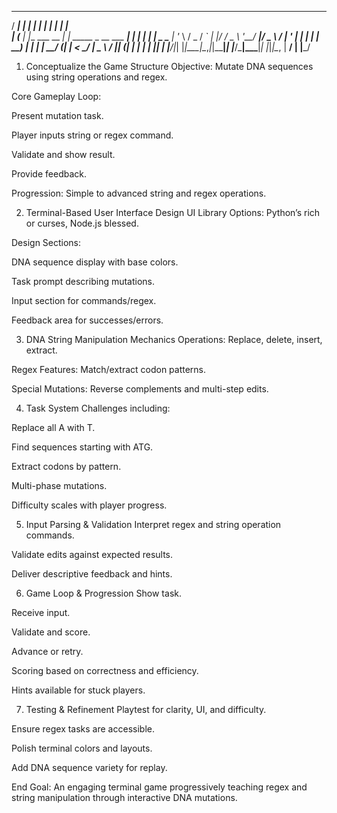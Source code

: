   _____ _                _                       _       _     _       
  / ____| |              | |                     | |     | |   | |      
 | (___ | |__   ___  __ _| | _____ _ __ ___  ___| |_ ___| |__ | |_   _ 
  \___ \| '_ \ / _ \/ _` | |/ / _ \ '__/ __|/ _ \ __/ __| '_ \| | | | |
  ____) | | | |  __/ (_| |   <  __/ |  \__ \  __/ || (__| | | | | |_| |
 |_____/|_| |_|\___|\__,_|_|\_\___|_|  |___/\___|\__\___|_| |_|_|\__, |
                                                                  __/ |
                                                                 |___/ 


1. Conceptualize the Game Structure
Objective: Mutate DNA sequences using string operations and regex.

Core Gameplay Loop:

Present mutation task.

Player inputs string or regex command.

Validate and show result.

Provide feedback.

Progression: Simple to advanced string and regex operations.

2. Terminal-Based User Interface Design
UI Library Options: Python’s rich or curses, Node.js blessed.

Design Sections:

DNA sequence display with base colors.

Task prompt describing mutations.

Input section for commands/regex.

Feedback area for successes/errors.

3. DNA String Manipulation Mechanics
Operations: Replace, delete, insert, extract.

Regex Features: Match/extract codon patterns.

Special Mutations: Reverse complements and multi-step edits.

4. Task System
Challenges including:

Replace all A with T.

Find sequences starting with ATG.

Extract codons by pattern.

Multi-phase mutations.

Difficulty scales with player progress.

5. Input Parsing & Validation
Interpret regex and string operation commands.

Validate edits against expected results.

Deliver descriptive feedback and hints.

6. Game Loop & Progression
Show task.

Receive input.

Validate and score.

Advance or retry.

Scoring based on correctness and efficiency.

Hints available for stuck players.

7. Testing & Refinement
Playtest for clarity, UI, and difficulty.

Ensure regex tasks are accessible.

Polish terminal colors and layouts.

Add DNA sequence variety for replay.

End Goal:
An engaging terminal game progressively teaching regex and string manipulation through interactive DNA mutations.





